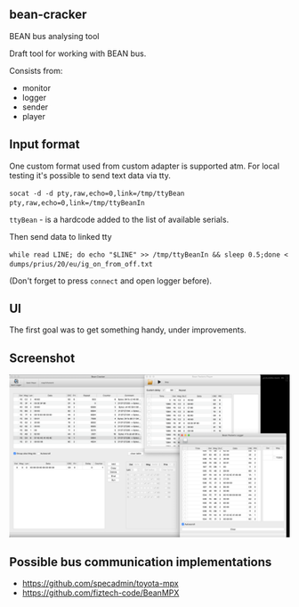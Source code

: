 ## bean-cracker
BEAN bus analysing tool

Draft tool for working with BEAN bus.

Consists from:
- monitor
- logger
- sender
- player

## Input format
One custom format used from custom adapter is supported atm. For local testing it's possible to send text data via tty.

`socat -d -d pty,raw,echo=0,link=/tmp/ttyBean pty,raw,echo=0,link=/tmp/ttyBeanIn`

`ttyBean` - is a hardcode added to the list of available serials.

Then send data to linked tty 

`while read LINE; do echo "$LINE" >> /tmp/ttyBeanIn && sleep 0.5;done < dumps/prius/20/eu/ig_on_from_off.txt`

(Don't forget to press `connect` and open logger before).

## UI
The first goal was to get something handy, under improvements.

## Screenshot
![bean-cracker](https://raw.githubusercontent.com/KostyaSha/bean-cracker/KostyaSha-patch-1/bean-cracker.png)

## Possible bus communication implementations
- https://github.com/specadmin/toyota-mpx
- https://github.com/fiztech-code/BeanMPX
